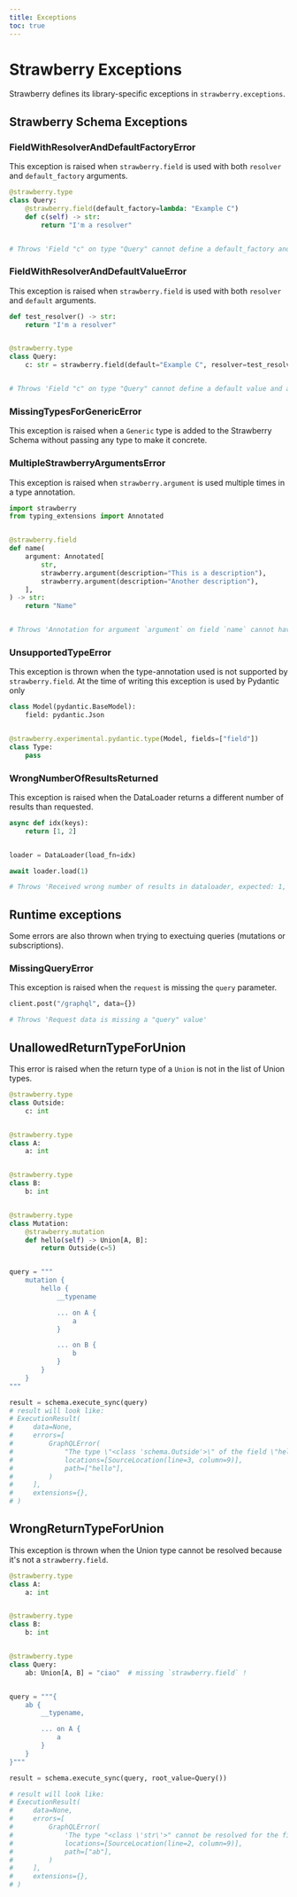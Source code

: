 ```yaml
---
title: Exceptions
toc: true
---
```


# Strawberry Exceptions

Strawberry defines its library-specific exceptions in `strawberry.exceptions`.

## Strawberry Schema Exceptions

### FieldWithResolverAndDefaultFactoryError

This exception is raised when `strawberry.field` is used with both `resolver`
and `default_factory` arguments.

```python
@strawberry.type
class Query:
    @strawberry.field(default_factory=lambda: "Example C")
    def c(self) -> str:
        return "I'm a resolver"


# Throws 'Field "c" on type "Query" cannot define a default_factory and a resolver.'
```

### FieldWithResolverAndDefaultValueError

This exception is raised when `strawberry.field` is used with both `resolver`
and `default` arguments.

```python
def test_resolver() -> str:
    return "I'm a resolver"


@strawberry.type
class Query:
    c: str = strawberry.field(default="Example C", resolver=test_resolver)


# Throws 'Field "c" on type "Query" cannot define a default value and a resolver.'
```

### MissingTypesForGenericError

This exception is raised when a `Generic` type is added to the Strawberry Schema
without passing any type to make it concrete.

### MultipleStrawberryArgumentsError

This exception is raised when `strawberry.argument` is used multiple times in a
type annotation.

```python
import strawberry
from typing_extensions import Annotated


@strawberry.field
def name(
    argument: Annotated[
        str,
        strawberry.argument(description="This is a description"),
        strawberry.argument(description="Another description"),
    ],
) -> str:
    return "Name"


# Throws 'Annotation for argument `argument` on field `name` cannot have multiple `strawberry.argument`s'
```

### UnsupportedTypeError

This exception is thrown when the type-annotation used is not supported by
`strawberry.field`. At the time of writing this exception is used by Pydantic
only

```python
class Model(pydantic.BaseModel):
    field: pydantic.Json


@strawberry.experimental.pydantic.type(Model, fields=["field"])
class Type:
    pass
```

### WrongNumberOfResultsReturned

This exception is raised when the DataLoader returns a different number of
results than requested.

```python
async def idx(keys):
    return [1, 2]


loader = DataLoader(load_fn=idx)

await loader.load(1)

# Throws 'Received wrong number of results in dataloader, expected: 1, received: 2'
```

## Runtime exceptions

Some errors are also thrown when trying to exectuing queries (mutations or
subscriptions).

### MissingQueryError

This exception is raised when the `request` is missing the `query` parameter.

```python
client.post("/graphql", data={})

# Throws 'Request data is missing a "query" value'
```

## UnallowedReturnTypeForUnion

This error is raised when the return type of a `Union` is not in the list of
Union types.

```python
@strawberry.type
class Outside:
    c: int


@strawberry.type
class A:
    a: int


@strawberry.type
class B:
    b: int


@strawberry.type
class Mutation:
    @strawberry.mutation
    def hello(self) -> Union[A, B]:
        return Outside(c=5)


query = """
    mutation {
        hello {
            __typename

            ... on A {
                a
            }

            ... on B {
                b
            }
        }
    }
"""

result = schema.execute_sync(query)
# result will look like:
# ExecutionResult(
#     data=None,
#     errors=[
#         GraphQLError(
#             "The type \"<class 'schema.Outside'>\" of the field \"hello\" is not in the list of the types of the union: \"['A', 'B']\"",
#             locations=[SourceLocation(line=3, column=9)],
#             path=["hello"],
#         )
#     ],
#     extensions={},
# )
```

## WrongReturnTypeForUnion

This exception is thrown when the Union type cannot be resolved because it's not
a `strawberry.field`.

```python
@strawberry.type
class A:
    a: int


@strawberry.type
class B:
    b: int


@strawberry.type
class Query:
    ab: Union[A, B] = "ciao"  # missing `strawberry.field` !


query = """{
    ab {
        __typename,

        ... on A {
            a
        }
    }
}"""

result = schema.execute_sync(query, root_value=Query())

# result will look like:
# ExecutionResult(
#     data=None,
#     errors=[
#         GraphQLError(
#             'The type "<class \'str\'>" cannot be resolved for the field "ab" , are you using a strawberry.field?',
#             locations=[SourceLocation(line=2, column=9)],
#             path=["ab"],
#         )
#     ],
#     extensions={},
# )
```
